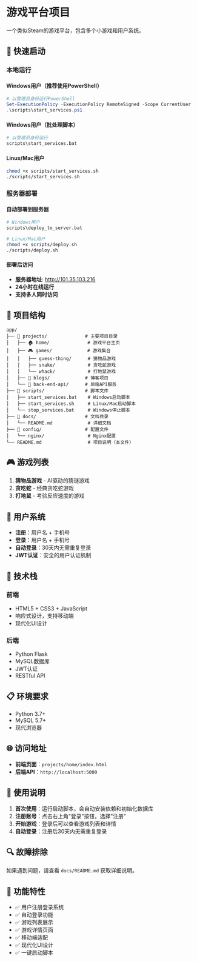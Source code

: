 # 游戏平台项目

一个类似Steam的游戏平台，包含多个小游戏和用户系统。

## 🚀 快速启动

### 本地运行

#### Windows用户（推荐使用PowerShell）
```powershell
# 以管理员身份运行PowerShell
Set-ExecutionPolicy -ExecutionPolicy RemoteSigned -Scope CurrentUser
.\scripts\start_services.ps1
```

#### Windows用户（批处理脚本）
```bash
# 以管理员身份运行
scripts\start_services.bat
```

#### Linux/Mac用户
```bash
chmod +x scripts/start_services.sh
./scripts/start_services.sh
```

### 服务器部署

#### 自动部署到服务器
```bash
# Windows用户
scripts\deploy_to_server.bat

# Linux/Mac用户
chmod +x scripts/deploy.sh
./scripts/deploy.sh
```

#### 部署后访问
- **服务器地址**: http://101.35.103.216
- **24小时在线运行**
- **支持多人同时访问**

## 📁 项目结构

```
app/
├── 📁 projects/              # 主要项目目录
│   ├── 🏠 home/              # 游戏平台主页
│   ├── 🎮 games/             # 游戏集合
│   │   ├── guess-thing/      # 猜物品游戏
│   │   ├── snake/            # 贪吃蛇游戏
│   │   └── whack/            # 打地鼠游戏
│   ├── 📝 blogs/             # 博客项目
│   └── 🔧 back-end-api/      # 后端API服务
├── 📁 scripts/               # 脚本文件
│   ├── start_services.bat    # Windows启动脚本
│   ├── start_services.sh     # Linux/Mac启动脚本
│   └── stop_services.bat     # Windows停止脚本
├── 📁 docs/                  # 文档目录
│   └── README.md             # 详细文档
├── 📁 config/                # 配置文件
│   └── nginx/                # Nginx配置
└── README.md                 # 项目说明（本文件）
```

## 🎮 游戏列表

1. **猜物品游戏** - AI驱动的猜谜游戏
2. **贪吃蛇** - 经典贪吃蛇游戏  
3. **打地鼠** - 考验反应速度的游戏

## 👤 用户系统

- **注册**：用户名 + 手机号
- **登录**：用户名 + 手机号
- **自动登录**：30天内无需重复登录
- **JWT认证**：安全的用户认证机制

## 🔧 技术栈

### 前端
- HTML5 + CSS3 + JavaScript
- 响应式设计，支持移动端
- 现代化UI设计

### 后端
- Python Flask
- MySQL数据库
- JWT认证
- RESTful API

## 📋 环境要求

- Python 3.7+
- MySQL 5.7+
- 现代浏览器

## 🌐 访问地址

- **前端页面**：`projects/home/index.html`
- **后端API**：`http://localhost:5000`

## 📝 使用说明

1. **首次使用**：运行启动脚本，会自动安装依赖和初始化数据库
2. **注册账号**：点击右上角"登录"按钮，选择"注册"
3. **开始游戏**：登录后可以查看游戏列表和详情
4. **自动登录**：注册后30天内无需重复登录

## 🔍 故障排除

如果遇到问题，请查看 `docs/README.md` 获取详细说明。

## 🎯 功能特性

- ✅ 用户注册登录系统
- ✅ 自动登录功能
- ✅ 游戏列表展示
- ✅ 游戏详情页面
- ✅ 移动端适配
- ✅ 现代化UI设计
- ✅ 一键启动脚本 